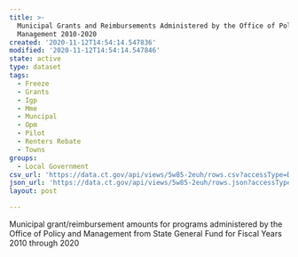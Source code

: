```yaml
---
title: >-
  Municipal Grants and Reimbursements Administered by the Office of Policy &
  Management 2010-2020
created: '2020-11-12T14:54:14.547836'
modified: '2020-11-12T14:54:14.547846'
state: active
type: dataset
tags:
  - Freeze
  - Grants
  - Igp
  - Mme
  - Muncipal
  - Opm
  - Pilot
  - Renters Rebate
  - Towns
groups:
  - Local Government
csv_url: 'https://data.ct.gov/api/views/5w85-2euh/rows.csv?accessType=DOWNLOAD'
json_url: 'https://data.ct.gov/api/views/5w85-2euh/rows.json?accessType=DOWNLOAD'
layout: post

---
```

Municipal grant/reimbursement amounts for programs administered by the Office of Policy and Management from State General Fund for Fiscal Years 2010 through 2020
